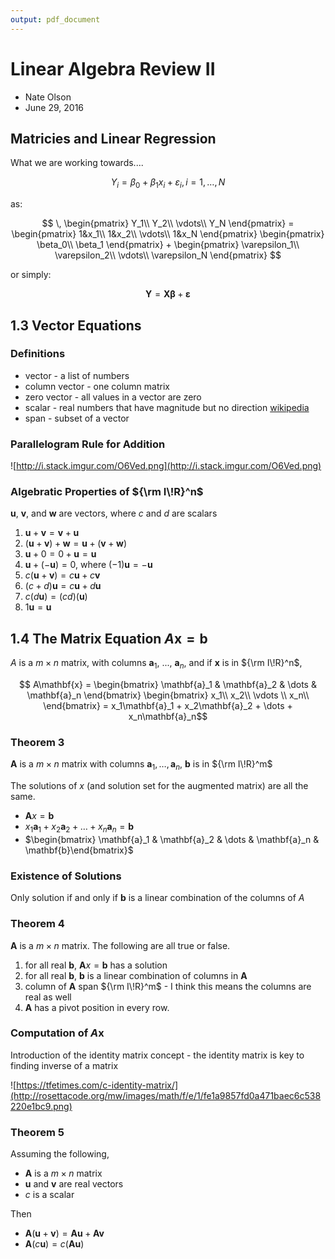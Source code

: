 ```yaml
---
output: pdf_document
---
```

Linear Algebra Review II
=======================

- Nate Olson
- June 29, 2016

## Matricies and Linear Regression
What we are working towards....

$$ 
Y_i = \beta_0 + \beta_1 x_i + \varepsilon_i, i=1,\dots,N 
$$

as: 


$$
\,
\begin{pmatrix}
Y_1\\
Y_2\\
\vdots\\
Y_N
\end{pmatrix} = 
\begin{pmatrix}
1&x_1\\
1&x_2\\
\vdots\\
1&x_N
\end{pmatrix}
\begin{pmatrix}
\beta_0\\
\beta_1
\end{pmatrix} +
\begin{pmatrix}
\varepsilon_1\\
\varepsilon_2\\
\vdots\\
\varepsilon_N
\end{pmatrix}
$$

or simply: 

$$
\mathbf{Y}=\mathbf{X}\boldsymbol{\beta}+\boldsymbol{\varepsilon}
$$


## 1.3 Vector Equations

### Definitions  

* vector - a list of numbers
* column vector - one column matrix  
* zero vector - all values in a vector are zero  
* scalar - real numbers that have magnitude but no direction [wikipedia](https://en.wikipedia.org/wiki/Scalar_(mathematics))  
* span - subset of a vector 

### Parallelogram Rule for Addition
![http://i.stack.imgur.com/O6Ved.png](http://i.stack.imgur.com/O6Ved.png)

### Algebratic Properties of ${\rm I\!R}^n$
$\mathbf{u}$, $\mathbf{v}$, and $\mathbf{w}$ are vectors, where $c$ and $d$ are scalars  

1. $\mathbf{u} + \mathbf{v} = \mathbf{v} + \mathbf{u}$  
1. $(\mathbf{u} + \mathbf{v}) + \mathbf{w} = \mathbf{u} + (\mathbf{v} + \mathbf{w})$  
1. $\mathbf{u} + 0 = 0 + \mathbf{u} = \mathbf{u}$  
1. $\mathbf{u} + (-\mathbf{u}) = 0$, where $(-1)\mathbf{u} = -\mathbf{u}$  
1. $c(\mathbf{u} + \mathbf{v}) = c\mathbf{u} + c\mathbf{v}$  
1. $(c + d)\mathbf{u} = c\mathbf{u} + d\mathbf{u}$  
1. $c(d\mathbf{u}) = (cd)(\mathbf{u})$  
1. $1\mathbf{u} = \mathbf{u}$  



## 1.4 The Matrix Equation $A\mathbf{x} = \mathbf{b}$
$A$ is a $m\times n$ matrix, with columns $\mathbf{a}_1$, ..., $\mathbf{a}_n$, and if $\mathbf{x}$ is in ${\rm I\!R}^n$,  

$$
A\mathbf{x} = 
\begin{bmatrix}
      \mathbf{a}_1 & \mathbf{a}_2 & \dots & \mathbf{a}_n
\end{bmatrix} 
\begin{bmatrix}
x_1\\ 
x_2\\ 
\vdots \\
x_n\\ 
\end{bmatrix} = 
x_1\mathbf{a}_1 + x_2\mathbf{a}_2 + \dots + x_n\mathbf{a}_n$$
 
### Theorem 3
$\mathbf{A}$ is a $m\times n$ matrix with columns $\mathbf{a}_1, \dots, \mathbf{a}_n$,   $\mathbf{b}$ is in ${\rm I\!R}^m$  

The solutions of $x$ (and solution set for the augmented matrix) are all the same.  

- $\mathbf{A}x=\mathbf{b}$  
- $x_1\mathbf{a}_1 + x_2\mathbf{a}_2 + \dots + x_n\mathbf{a}_n = \mathbf{b}$   
- $\begin{bmatrix} \mathbf{a}_1 & \mathbf{a}_2 & \dots & \mathbf{a}_n & \mathbf{b}\end{bmatrix}$  

### Existence of Solutions
Only solution if and only if $\mathbf{b}$ is a linear combination of the columns of $A$

### Theorem 4
$\mathbf{A}$ is a $m \times n$ matrix. The following are all true or false.  

1. for all real $\mathbf{b}$, $\mathbf{A}x=\mathbf{b}$ has a solution  
1. for all real $\mathbf{b}$, $\mathbf{b}$ is a linear combination of columns in $\mathbf{A}$
1. column of $\mathbf{A}$ span ${\rm I\!R}^m$ - I think this means the columns are real as well  
1. $\mathbf{A}$ has a pivot position in every row.

### Computation of $A\mathbf{x}$  

Introduction of the identity matrix concept - the identity matrix is key to finding inverse of a matrix

![https://tfetimes.com/c-identity-matrix/](http://rosettacode.org/mw/images/math/f/e/1/fe1a9857fd0a471baec6c538220e1bc9.png)

### Theorem 5
Assuming the following,  

- $\mathbf{A}$ is a $m\times n$ matrix
- $\mathbf{u}$ and $\mathbf{v}$ are real vectors
- $c$ is a scalar

Then  

- $\mathbf{A}(\mathbf{u} + \mathbf{v}) = \mathbf{A}\mathbf{u} + \mathbf{A}\mathbf{v}$  
- $\mathbf{A}(c\mathbf{u}) = c(\mathbf{A}\mathbf{u})$  
